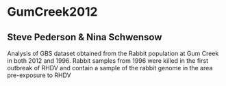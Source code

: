 # GumCreek2012

## Steve Pederson & Nina Schwensow

Analysis of GBS dataset obtained from the Rabbit population at Gum Creek in both 2012 and 1996.
Rabbit samples from 1996 were killed in the first outbreak of RHDV and contain a sample of the rabbit genome in the area pre-exposure to RHDV